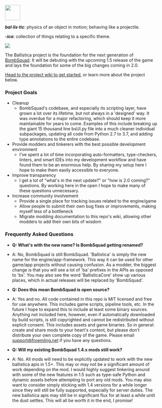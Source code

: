 <img src="https://files.ballistica.net/ballistica_media/ballistica_logo_half.png" height="50">

***bal·lis·tic***: physics of an object in motion; behaving like a projectile.

***-ica***: collection of things relating to a specific theme.

![](https://github.com/efroemling/ballistica/workflows/CI/badge.svg)

The Ballistica project is the foundation for the next generation of [BombSquad](http://bombsquadgame.com). It will be debuting with the upcoming 1.5 release of the game and lays the foundation for some of the big changes coming in 2.0.

[Head to the project wiki to get started](https://github.com/efroemling/ballistica/wiki), or learn more about the project below.

### Project Goals
* Cleanup
  * BombSquad's codebase, and especially its scripting layer, have grown a lot over its lifetime, but not always in a 'designed' way. It was overdue for a major refactoring, which should keep it more maintainable for years to come. Examples of this include breaking up the giant 15 thousand line bsUI.py file into a much cleaner individual subpackages, updating all code from Python 2.7 to 3.7, and adding type annotations to the entire codebase.
* Provide modders and tinkerers with the best possible development environment
  * I've spent a lot of time incorporating auto-formatters, type-checkers, linters, and smart IDEs into my development workflow and have found them to be an enormous help. By sharing my setup here I hope to make them easily accessible to everyone.
* Improve transparency
  * I get a lot of "what's in the next update?" or "how is 2.0 coming?" questions. By working here in the open I hope to make many of these questions unnecessary.
* Increase community involvement
  * Provide a single place for tracking issues related to the engine/game
  * Allow people to submit their own bug fixes or improvements, making myself less of a bottleneck
  * Migrate modding documentation to this repo's wiki, allowing other modders to add their own bits of wisdom

### Frequently Asked Questions
* **Q: What's with the new name? Is BombSquad getting renamed?**
* A: No, BombSquad is still BombSquad. 'Ballistica' is simply the new name for the engine/app-framework. This way it can be used for other game/app projects without causing confusion. As a modder, the biggest change is that you will see a lot of 'ba' prefixes in the APIs as opposed to 'bs'. You may also see the word 'BallisticaCore' show up various places, which in actual releases will be replaced by 'BombSquad'.

* **Q: Does this mean BombSquad is open source?**
* A: Yes and no. All code contained in this repo is MIT licensed and free for use anywhere. This includes game scripts, pipeline tools, etc. In the future I hope to expand this to include at least some binary sources. Anything not included here, however, even if automatically downloaded by build scripts, is still copyrighted and cannot be redistributed without explicit consent. This includes assets and game binaries. So in general: create and share mods to your heart's content, but please don't distribute your own complete copy of the game.  Please email support@froemling.net if you have any questions.

* **Q: Will my existing BombSquad 1.4.x mods still work?**
* A: No. All mods will need to be explicitly updated to work with the new ballistica apis in 1.5+. This may or may not be a significant amount of work depending on the mod. I would highly suggest tinkering around with some of the new features in 1.5 such as type-safe Python and dynamic assets before attempting to port any old mods. You may also want to consider simply sticking with 1.4 versions for a while longer since they will still be fully supported, especially for server duties. The new ballistica apis may still be in significant flux for at least a while until the dust settles. This will all be worth it in the end, I promise!
